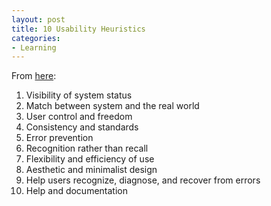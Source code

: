 ```yaml
---
layout: post
title: 10 Usability Heuristics
categories:
- Learning
---
```


From [here](http://www.useit.com/papers/heuristic/heuristic_list.html):

1. Visibility of system status
2. Match between system and the real world
3. User control and freedom
4. Consistency and standards
5. Error prevention
6. Recognition rather than recall
7. Flexibility and efficiency of use
8. Aesthetic and minimalist design
9. Help users recognize, diagnose, and recover from errors
10. Help and documentation
